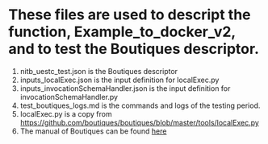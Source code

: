 # These files are used to descript the function, Example_to_docker_v2, and to test the Boutiques descriptor.
 1. nitb_uestc_test.json is the Boutiques descriptor
 2. inputs_localExec.json is the input definition for localExec.py
 3. inputs_invocationSchemaHandler.json is the input definition for invocationSchemaHandler.py
 4. test_boutiques_logs.md is the commands and logs of the testing period.
 5. localExec.py is a copy from https://github.com/boutiques/boutiques/blob/master/tools/localExec.py
 6. The manual of Boutiques can be found [here](https://github.com/boutiques/boutiques/blob/master/examples/Getting%20Started%20with%20Boutiques.ipynb) 
